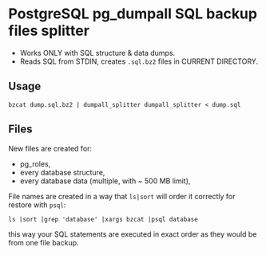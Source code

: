 PostgreSQL pg_dumpall SQL backup files splitter
===============================================

* Works ONLY with SQL structure & data dumps.
* Reads SQL from STDIN, creates `.sql.bz2` files in CURRENT DIRECTORY.

Usage
-----

`bzcat dump.sql.bz2 | dumpall_splitter
dumpall_splitter < dump.sql`


Files
-----

New files are created for:

- pg_roles,
- every database structure,
- every database data (multiple, with ~ 500 MB limit),

File names are created in a way that `ls|sort` will order it correctly for restore with `psql`:

`ls |sort |grep 'database' |xargs bzcat |psql database`

this way your SQL statements are executed in exact order as they would be from one file backup.
